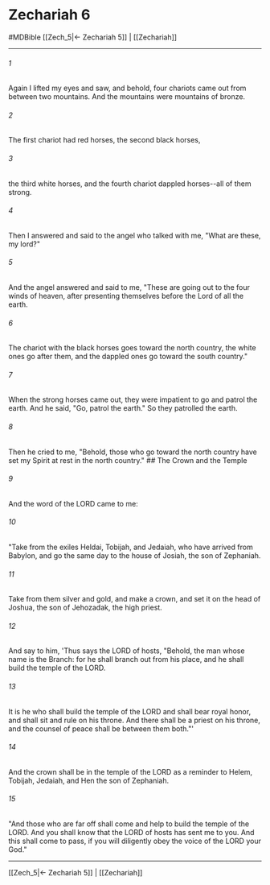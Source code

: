 # Zechariah 6
#MDBible
[[Zech_5|← Zechariah 5]] | [[Zechariah]]

***

###### 1 
Again I lifted my eyes and saw, and behold, four chariots came out from between two mountains. And the mountains were mountains of bronze. 

###### 2 
The first chariot had red horses, the second black horses, 

###### 3 
the third white horses, and the fourth chariot dappled horses--all of them strong. 

###### 4 
Then I answered and said to the angel who talked with me, "What are these, my lord?" 

###### 5 
And the angel answered and said to me, "These are going out to the four winds of heaven, after presenting themselves before the Lord of all the earth. 

###### 6 
The chariot with the black horses goes toward the north country, the white ones go after them, and the dappled ones go toward the south country." 

###### 7 
When the strong horses came out, they were impatient to go and patrol the earth. And he said, "Go, patrol the earth." So they patrolled the earth. 

###### 8 
Then he cried to me, "Behold, those who go toward the north country have set my Spirit at rest in the north country." ## The Crown and the Temple 

###### 9 
And the word of the LORD came to me: 

###### 10 
"Take from the exiles Heldai, Tobijah, and Jedaiah, who have arrived from Babylon, and go the same day to the house of Josiah, the son of Zephaniah. 

###### 11 
Take from them silver and gold, and make a crown, and set it on the head of Joshua, the son of Jehozadak, the high priest. 

###### 12 
And say to him, 'Thus says the LORD of hosts, "Behold, the man whose name is the Branch: for he shall branch out from his place, and he shall build the temple of the LORD. 

###### 13 
It is he who shall build the temple of the LORD and shall bear royal honor, and shall sit and rule on his throne. And there shall be a priest on his throne, and the counsel of peace shall be between them both."' 

###### 14 
And the crown shall be in the temple of the LORD as a reminder to Helem, Tobijah, Jedaiah, and Hen the son of Zephaniah. 

###### 15 
"And those who are far off shall come and help to build the temple of the LORD. And you shall know that the LORD of hosts has sent me to you. And this shall come to pass, if you will diligently obey the voice of the LORD your God." 

***

[[Zech_5|← Zechariah 5]] | [[Zechariah]]

